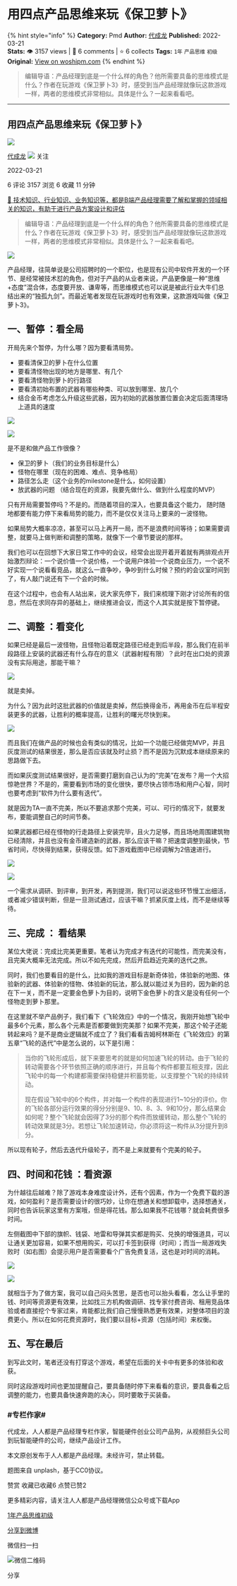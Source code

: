 # 用四点产品思维来玩《保卫萝卜》
{% hint style="info" %}
**Category:** Pmd
**Author:** [代成龙](https://www.woshipm.com/u/46377)
**Published:** 2022-03-21  
**Stats:** 👁️ 3157 views | 💬 6 comments | ⭐ 6 collects
**Tags:** `1年` `产品思维` `初级`
**Original:** [View on woshipm.com](https://www.woshipm.com/pmd/5360930.html)
{% endhint %}
> 编辑导语：产品经理到底是一个什么样的角色？他所需要具备的思维模式是什么？作者在玩游戏《保卫萝卜3》时，感受到当产品经理就像玩这款游戏一样，两者的思维模式非常相似。具体是什么？一起来看看吧。

---

## 用四点产品思维来玩《保卫萝卜》

[![](https://image.woshipm.com/wp-files/2015/08/QQ截图20150810190458.png!/both/72x72)](https://www.woshipm.com/u/46377)

[代成龙](https://www.woshipm.com/u/46377) ![](https://static.woshipm.com/tag/1121_1@2x.png) 关注

2022-03-21

6 评论 3157 浏览 6 收藏 11 分钟

[🔗 技术知识、行业知识、业务知识等，都是B端产品经理需要了解和掌握的领域相关的知识，有助于进行产品方案设计和评估](https://ke.qidianla.com/courses/bcpm)

> 编辑导语：产品经理到底是一个什么样的角色？他所需要具备的思维模式是什么？作者在玩游戏《保卫萝卜3》时，感受到当产品经理就像玩这款游戏一样，两者的思维模式非常相似。具体是什么？一起来看看吧。

![](https://image.woshipm.com/wp-files/2022/03/yiQ4UOo9dULiIbvpM2pi.jpg)

产品经理，往简单说是公司招聘时的一个职位，也是现有公司中软件开发的一个环节、是经常被技术怼的角色，但对于产品的从业者来说，产品更像是一种“思维+态度”混合体，态度要开放、谦卑等，而思维模式也可以说是被此行业大牛们总结出来的“独孤九剑”。而最近笔者发现在玩游戏时也有效果，这款游戏叫做《保卫萝卜3》。

## 一、暂停 ：看全局

开局先来个暂停，为什么哪？因为要看清局势。

*   要看清保卫的萝卜在什么位置
*   要看清怪物出现的地方是哪里、有几个
*   要看清怪物到萝卜的行路径
*   要看清初始布置的武器有哪些种类、可以放到哪里、放几个
*   结合金币考虑怎么升级这些武器，因为初始的武器放置位置会决定后面清理场上道具的速度

![](https://image.woshipm.com/wp-files/2022/03/l1Ls3EWPdF6mlu8cRoz5.jpg)

![](https://image.woshipm.com/wp-files/2022/03/cJlOiq4k3SYDaILviQTr.jpg)

是不是和做产品工作很像？

*   保卫的萝卜（我们的业务目标是什么）
*   怪物在哪里（现在的困难、难点、竞争格局）
*   路径怎么走（这个业务的milestone是什么，如何设置）
*   放武器的问题 （结合现在的资源，我要先做什么、做到什么程度的MVP）

只有开局需要暂停吗？不是的。而随着项目的深入，也要具备这个能力， 随时随地都要有能力停下来看局势的能力，而不是仅仅关注马上要来的一波怪物。

如果局势大概率凉凉，甚至可以马上再开一局，而不是浪费时间等待；如果需要调整，就要马上做判断和调整的策略，就像下一个章节要说的那样。

我们也可以在回想下大家日常工作中的会议，经常会出现开着开着就有两排观点开始激烈辩论：一个说价值一个说价格，一个说用户体验一个说商业压力，一个说不好实现一个说看看竞品，就这么一直争吵，争吵到什么时候？预约的会议室时间到了，有人敲门说还有下一个会的时候。

在这个过程中，也会有人站出来，说大家先停下，我们来梳理下刚才讨论所有的信息，然后在求同存异的基础上，继续推进会议，而这个人其实就是按下暂停键。

## 二、调整 ：看变化

如果已经是最后一波怪物，且怪物沿着既定路径已经走到后半段，那么我们在前半段路径上安装的武器还有什么存在的意义（武器射程有限）？此时在出口处的资源没有实际用途，那能干嘛？

![](https://image.woshipm.com/wp-files/2022/03/DQbbuLiIAN4xnXzGbwrA.jpg)

就是卖掉。

为什么？因为此时这批武器的价值就是卖掉，然后换得金币，再用金币在后半程安装更多的武器，让胜利的概率提高，让胜利的曙光尽快到来。

![](https://image.woshipm.com/wp-files/2022/03/ikbAOyd9Y928cgdTSJNt.jpg)

而且我们在做产品的时候也会有类似的情况，比如一个功能已经做完MVP，并且灰度测试的结果很差，那么是否应该就及时止损？而不是因为沉默成本继续原来的思路做下去。

而如果灰度测试结果很好，是否需要打磨到自己认为的“完美”在发布？用一个大招惊艳世界？不是的，需要看到市场的变化很快，要尽快占领市场和用户心智，同时也要考虑到“软件为什么要有迭代”。

就是因为TA一直不完美，所以不要追求那个完美，可以、可行的情况下，就要发布，要能调整自己的时间节奏。

如果武器都已经在怪物的行走路径上安装完毕，且火力足够，而且场地周围建筑物已经清除，并且也没有金币建造新的武器，那么应该干嘛？把速度调整到最快，节省时间，尽快得到结果，获得反馈。如下游戏截图中已经调解为2倍速进行。

![](https://image.woshipm.com/wp-files/2022/03/0iHWz8bQhK2WQj6ljD9D.jpg)

![](https://image.woshipm.com/wp-files/2022/03/GymsnuSIgjnyrCBt7F4A.jpg)

一个需求从调研、到评审，到开发，再到提测，我们可以说这些环节慢工出细活，或者减少错误判断，但是一旦测试通过，应该干嘛？抓紧灰度上线，而不是继续等待。

## 三、完成 ： 看结果

某位大佬说：完成比完美更重要。笔者认为完成才有迭代的可能性，而完美没有，且完美大概率无法完成。所以不如先完成，然后开启趋近完美的迭代之旅。

同时，我们也要看目的是什么，比如我的游戏目标是新奇体验，体验新的地图、体验新的武器、体验新的怪物、体验新的玩法，那么就以能过关为目的，因为新的总在下一关，而不是一定要金色萝卜为目的，说明下金色萝卜的含义是没有任何一个怪物走到萝卜那里。

在这里就不举产品例子，我们看下《飞轮效应》中的一个情况，我刚开始想飞轮中最多6个元素，那么各个元素是否都要做到完美那？如果不完美，那这个轮子还能转起来吗？是不是商业逻辑就不成立了？我们看看吉姆柯林斯在《飞轮效应》的第五章“飞轮的迭代”中是怎么说的，以下是引用：

> 当你的飞轮形成后，就下来要思考的就是如何加速飞轮的转动。由于飞轮的转动需要各个环节依照正确的顺序进行，并且每个构件都要互相支撑，因此飞轮中的每一个构建都需要保持稳健并积蓄势能，以支撑整个飞轮的持续转动。
> 
> 现在假设飞轮中的6个构件，并对每一个构件的表现进行1~10分的评价。你的飞轮各部分运行效果的得分分别是9、10、8、3、9和10分，那么结果会如何呢？整个飞轮就会因得了3分的那个构件而放缓转动，那么整个飞轮的转动效果就是3分。若想让飞轮加速转动，你必须将这一构件从3分提升到8分。

所以现有轮子，然后去迭代升级轮子，而不是上来就要有个完美的轮子。

## 四、时间和花钱 ：看资源

为什越往后越难？除了游戏本身难度设计外，还有个因素，作为一个免费下载的游戏，如何盈利？是否需要设计的很巧妙，让你在想通关和想卸载中，选择想通关，同时也告诉玩家这里有方案哦，但是得花钱。那么如果我不花钱哪？就会耗费很多时间。

左侧截图中下部的旗帜、钱袋、地雷和导弹其实都是购买、兑换的增强道具，可以让通关更加容易，如果不想用购买，可以打卡签到获得（时间）；而当一局游戏失败时（如右图）会提示用户是否需要看个广告免费复活，这也是对时间的消耗。

![](https://image.woshipm.com/wp-files/2022/03/hqWmEW1pfoAWEUk0Gpb3.jpg)

![](https://image.woshipm.com/wp-files/2022/03/1nYrddbLL3d5NrfIEIwr.png)

就相当于为了做方案，我可以自己闷头苦思，是否也可以抬头看看，怎么让手里的钱、时间等资源更有效果，比如找三方机构做调研、找专家付费咨询、租用竞品体验或者直接挖个专家过来，肯能都比我们自己慢慢熟悉更有效果，对整体项目的浪费更小。所以在如何花费资源时，我们要以目标+资源（包括时间）来权衡。

## 五、写在最后

到写此文时，笔者还没有打穿这个游戏，希望在后面的关卡中有更多的体验和收获。

同时这段游戏时间也更加提醒自己，要具备随时停下来看看的意识，要具备看之后调整的能力，也要具备快速奔跑的决心，同时要敢于买装备。

### #专栏作家#

代成龙，人人都是产品经理专栏作家，智能硬件创业公司产品狗，从视频巨头公司到玩智能硬件的公司，继续产品设计工作。

本文原创发布于人人都是产品经理。未经许可，禁止转载。

题图来自 unplash，基于CC0协议。

赞赏 收藏已收藏6 点赞已赞2

更多精彩内容，请关注人人都是产品经理微信公众号或下载App

[1年](https://www.woshipm.com/tag/1%e5%b9%b4)[产品思维](https://www.woshipm.com/tag/%e4%ba%a7%e5%93%81%e6%80%9d%e7%bb%b4)[初级](https://www.woshipm.com/tag/%e5%88%9d%e7%ba%a7)

[分享到微博](https://service.weibo.com/share/share.php?appkey=2775287854&title=用四点产品思维来玩《保卫萝卜》&url=https://www.woshipm.com/pmd/5360930.html&pic=https://image.woshipm.com/wp-files/2022/03/yiQ4UOo9dULiIbvpM2pi.jpg)

微信扫一扫

![微信二维码](https://api.pwmqr.com/qrcode/create/?url=https://www.woshipm.com/pmd/5360930.html)

分享
